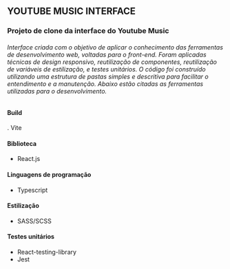 ## YOUTUBE MUSIC INTERFACE

### Projeto de clone da interface do Youtube Music

###### Interface criada com o objetivo de aplicar o  conhecimento das ferramentas de desenvolvimento web, voltadas para o front-end. Foram aplicadas técnicas de design responsivo, reutilização de componentes, reutilização de variáveis de estilização, e testes unitários. O código foi construído utilizando uma estrutura de pastas simples e descritiva para facilitar o entendimento e a manutenção. Abaixo estão citadas as ferramentas  utilizadas para o desenvolvimento.

#### Build
 . Vite

#### Biblioteca
 - React.js

#### Linguagens de programação
 - Typescript

#### Estilização
 - SASS/SCSS

#### Testes unitários
 - React-testing-library
 - Jest
